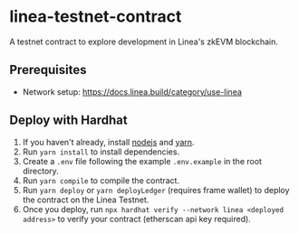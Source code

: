 # linea-testnet-contract

A testnet contract to explore development in Linea's zkEVM blockchain.

## Prerequisites

- Network setup: https://docs.linea.build/category/use-linea

## Deploy with Hardhat

1. If you haven't already, install [nodejs](https://nodejs.org/en/download/) and [yarn](https://classic.yarnpkg.com/lang/en/docs/install).
2. Run `yarn install` to install dependencies.
3. Create a `.env` file following the example `.env.example` in the root directory.
4. Run `yarn compile` to compile the contract.
5. Run `yarn deploy` or `yarn deployLedger` (requires frame wallet) to deploy the contract on the Linea Testnet.
6. Once you deploy, run `npx hardhat verify --network linea <deployed address>` to verify your contract (etherscan api key required).
